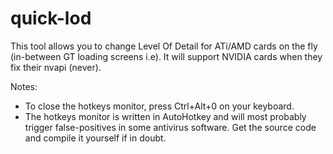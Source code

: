 quick-lod
=========

This tool allows you to change Level Of Detail for ATi/AMD cards on the fly (in-between GT loading screens i.e). 
It will support NVIDIA cards when they fix their nvapi (never).

Notes:
* To close the hotkeys monitor, press Ctrl+Alt+0 on your keyboard.
* The hotkeys monitor is written in AutoHotkey and will most probably trigger false-positives in some antivirus software. Get the source code and compile it yourself if in doubt.
